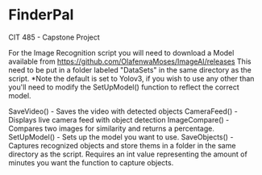 # FinderPal
CIT  485 - Capstone Project


For  the Image Recognition script you will need to download a Model available from
https://github.com/OlafenwaMoses/ImageAI/releases
This need to be put in a folder labeled "DataSets" in the same directory as the script.
*Note the default is set to Yolov3, if you wish to use any other than you'll need to modify
the SetUpModel() function to reflect the correct model.


SaveVideo() - Saves the video with detected objects
CameraFeed() - Displays live camera feed with object detection
ImageCompare() - Compares two images for similarity and returns a percentage.
SetUpModel() - Sets up the model you want to use.
SaveObjects() - Captures recognized objects and store thems in a folder in the same directory as the script.
Requires an int value representing the amount of minutes you want the function to capture objects.